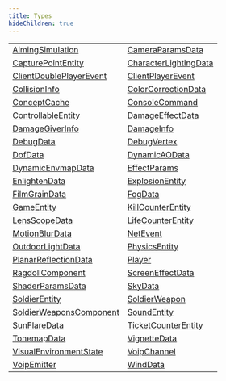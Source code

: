 ```yaml
---
title: Types
hideChildren: true
---
```


|   |   |
| --- | --- |
| [AimingSimulation](/vext/ref/client/type/aimingsimulation) | [CameraParamsData](/vext/ref/client/type/cameraparamsdata) |
| [CapturePointEntity](/vext/ref/client/type/capturepointentity) | [CharacterLightingData](/vext/ref/client/type/characterlightingdata) |
| [ClientDoublePlayerEvent](/vext/ref/client/type/clientdoubleplayerevent) | [ClientPlayerEvent](/vext/ref/client/type/clientplayerevent) |
| [CollisionInfo](/vext/ref/client/type/collisioninfo) | [ColorCorrectionData](/vext/ref/client/type/colorcorrectiondata) |
| [ConceptCache](/vext/ref/client/type/conceptcache) | [ConsoleCommand](/vext/ref/client/type/consolecommand) |
| [ControllableEntity](/vext/ref/client/type/controllableentity) | [DamageEffectData](/vext/ref/client/type/damageeffectdata) |
| [DamageGiverInfo](/vext/ref/client/type/damagegiverinfo) | [DamageInfo](/vext/ref/client/type/damageinfo) |
| [DebugData](/vext/ref/client/type/debugdata) | [DebugVertex](/vext/ref/client/type/debugvertex) |
| [DofData](/vext/ref/client/type/dofdata) | [DynamicAOData](/vext/ref/client/type/dynamicaodata) |
| [DynamicEnvmapData](/vext/ref/client/type/dynamicenvmapdata) | [EffectParams](/vext/ref/client/type/effectparams) |
| [EnlightenData](/vext/ref/client/type/enlightendata) | [ExplosionEntity](/vext/ref/client/type/explosionentity) |
| [FilmGrainData](/vext/ref/client/type/filmgraindata) | [FogData](/vext/ref/client/type/fogdata) |
| [GameEntity](/vext/ref/client/type/gameentity) | [KillCounterEntity](/vext/ref/client/type/killcounterentity) |
| [LensScopeData](/vext/ref/client/type/lensscopedata) | [LifeCounterEntity](/vext/ref/client/type/lifecounterentity) |
| [MotionBlurData](/vext/ref/client/type/motionblurdata) | [NetEvent](/vext/ref/client/type/netevent) |
| [OutdoorLightData](/vext/ref/client/type/outdoorlightdata) | [PhysicsEntity](/vext/ref/client/type/physicsentity) |
| [PlanarReflectionData](/vext/ref/client/type/planarreflectiondata) | [Player](/vext/ref/client/type/player) |
| [RagdollComponent](/vext/ref/client/type/ragdollcomponent) | [ScreenEffectData](/vext/ref/client/type/screeneffectdata) |
| [ShaderParamsData](/vext/ref/client/type/shaderparamsdata) | [SkyData](/vext/ref/client/type/skydata) |
| [SoldierEntity](/vext/ref/client/type/soldierentity) | [SoldierWeapon](/vext/ref/client/type/soldierweapon) |
| [SoldierWeaponsComponent](/vext/ref/client/type/soldierweaponscomponent) | [SoundEntity](/vext/ref/client/type/soundentity) |
| [SunFlareData](/vext/ref/client/type/sunflaredata) | [TicketCounterEntity](/vext/ref/client/type/ticketcounterentity) |
| [TonemapData](/vext/ref/client/type/tonemapdata) | [VignetteData](/vext/ref/client/type/vignettedata) |
| [VisualEnvironmentState](/vext/ref/client/type/visualenvironmentstate) | [VoipChannel](/vext/ref/client/type/voipchannel) |
| [VoipEmitter](/vext/ref/client/type/voipemitter) | [WindData](/vext/ref/client/type/winddata) |


